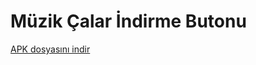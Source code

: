# Müzik Çalar İndirme Butonu
[APK dosyasını indir](https://github.com/KULLANICI/REPO/releases/download/VERSIYON/dosya.apk)


